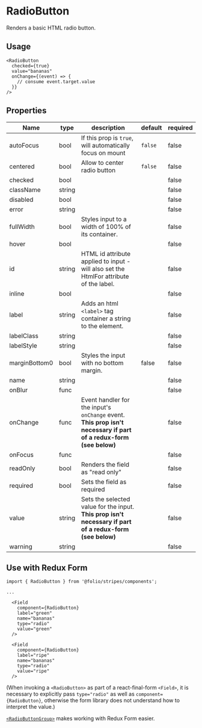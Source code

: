 # RadioButton
Renders a basic HTML radio button.

## Usage

```
<RadioButton
  checked={true}
  value="bananas"
  onChange={(event) => {
    // consume event.target.value
  }}
/>
```

## Properties

Name | type | description | default | required
--- | --- | --- | --- | ---
autoFocus | bool | If this prop is `true`, will automatically focus on mount | `false` | false
centered | bool | Allow to center radio button | `false` | false
checked | bool | | | false
className | string | | | false
disabled | bool | | | false
error | string | | | false
fullWidth | bool | Styles input to a width of 100% of its container. | | false
hover | bool | | | false
id | string | HTML id attribute applied to input - will also set the HtmlFor attribute of the label. |  | false
inline | bool | | | false
label | string | Adds an html `<label>` tag container a string to the element. | | false
labelClass | string | | | false
labelStyle | string | | | false
marginBottom0 | bool | Styles the input with no bottom margin. | false | false
name | string | | | false
onBlur | func | | | false
onChange | func | Event handler for the input's `onChange` event. **This prop isn't necessary if part of a redux-form (see below)** | | false
onFocus | func | | | false
readOnly | bool | Renders the field as "read only" | | false
required | bool | Sets the field as required | | false
value | string | Sets the selected value for the input. **This prop isn't necessary if part of a redux-form (see below)** | | false
warning | string | | | false


## Use with Redux Form
```
import { RadioButton } from '@folio/stripes/components';

...

  <Field
    component={RadioButton}
    label="green"
    name="bananas"
    type="radio"
    value="green"
  />

  <Field
    component={RadioButton}
    label="ripe"
    name="bananas"
    type="radio"
    value="ripe"
  />
```
(When invoking a `<RadioButton>` as part of a react-final-form `<Field>`, it is necessary to explicitly pass `type="radio"` as well as `component={RadioButton}`, otherwise the form library does not understand how to interpret the value.)

[`<RadioButtonGroup>`](../RadioButtonGroup) makes working with Redux Form easier.
